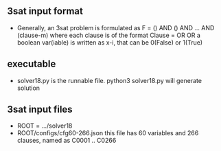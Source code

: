 ## 3sat input format
- Generally, an 3sat problem is formulated as
     F = (<clause-1>) AND (<clause-2>) AND ... AND (clause-m)
  where each clause is of the format
     Clause = <var-1-literal> OR <var-2-literal> OR <var-2-literal>
  a boolean var(iable) is written as x-i, that can be 0(False) or 1(True)

## executable
- solver18.py is the runnable file.
  python3 solver18.py will generate solution

## 3sat input files
- ROOT = .../solver18
- ROOT/configs/cfg60-266.json
  this file has 60 variables and 266 clauses, named as C0001 .. C0266
 